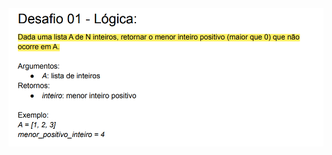 <img src="https://github.com/Rafalesson/Atados_Backend_Challenge/blob/main/img/desafio001.png?raw=true" alt="Descrição do exercício">


